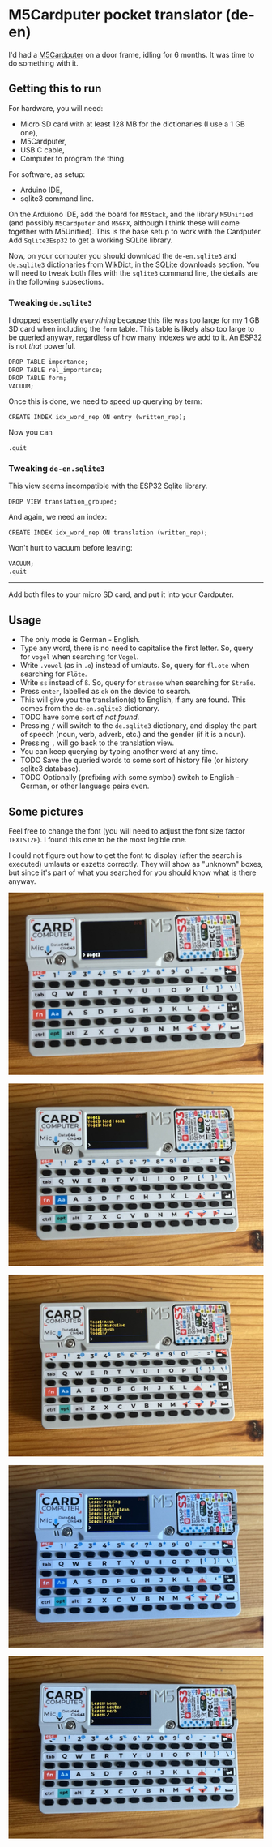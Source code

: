 # M5Cardputer pocket translator (de-en)

I'd had a [M5Cardputer](https://shop.m5stack.com/products/m5stack-cardputer-kit-w-m5stamps3) on a door frame, idling for 6 months. It was time to do something with it.

## Getting this to run

For hardware, you will need:

- Micro SD card with at least 128 MB for the dictionaries (I use a 1 GB one),
- M5Cardputer,
- USB C cable,
- Computer to program the thing.

For software, as setup:

- Arduino IDE,
- sqlite3 command line.

On the Arduiono IDE, add the board for `M5Stack`, and the library `M5Unified` (and possibly `M5Cardputer` and `M5GFX`, although I think these will come together with M5Unified). This is the base setup to work with the Cardputer. Add `Sqlite3Esp32` to get a working SQLite library.

Now, on your computer you should download the `de-en.sqlite3` and `de.sqlite3` dictionaries from [WikDict](https://www.wikdict.com/page/download), in the SQLite downloads section. You will need to tweak both files with the `sqlite3` command line, the details are in the following subsections.

### Tweaking `de.sqlite3`

I dropped essentially _everything_ because this file was too large for my 1 GB SD card when including the `form` table. This table is likely also too large to be queried anyway, regardless of how many indexes we add to it. An ESP32 is not _that_ powerful.

```
DROP TABLE importance;
DROP TABLE rel_importance;
DROP TABLE form;
VACUUM;
```

Once this is done, we need to speed up querying by term:

```
CREATE INDEX idx_word_rep ON entry (written_rep);
```

Now you can

```
.quit
```

### Tweaking `de-en.sqlite3`

This view seems incompatible with the ESP32 Sqlite library.

```
DROP VIEW translation_grouped;
```

And again, we need an index:

```
CREATE INDEX idx_word_rep ON translation (written_rep);
```

Won't hurt to vacuum before leaving:

```
VACUUM;
.quit
```

---

Add both files to your micro SD card, and put it into your Cardputer.

## Usage

- The only mode is German - English.
- Type any word, there is no need to capitalise the first letter. So, query for `vogel` when searching for `Vogel`.
- Write `.vowel` (as in `.o`) instead of umlauts. So, query for `fl.ote` when searching for `Flöte`.
- Write `ss` instead of `ß`. So, query for `strasse` when searching for `Straße`.
- Press `enter`, labelled as `ok` on the device to search.
- This will give you the translation(s) to English, if any are found. This comes from the `de-en.sqlite3` dictionary.
- TODO have some sort of _not found_.
- Pressing `/` will switch to the `de.sqlite3` dictionary, and display the part of speech (noun, verb, adverb, etc.) and the gender (if it is a noun).
- Pressing `,` will go back to the translation view.
- You can keep querying by typing another word at any time.
- TODO Save the queried words to some sort of history file (or history sqlite3 database).
- TODO Optionally (prefixing with some symbol) switch to English - German, or other language pairs even.

## Some pictures

Feel free to change the font (you will need to adjust the font size factor `TEXTSIZE`). I found this one to be the most legible one.

I could not figure out how to get the font to display (after the search is executed) umlauts or eszetts correctly. They will show as "unknown" boxes, but since it's part of what you searched for you should know what is there anyway.

![](imgs/querying.jpg)

![](imgs/query-answer1.jpg)

![](imgs/query-answer2.jpg)

![](imgs/query-answer3.jpg)

![](imgs/query-answer4.jpg)
